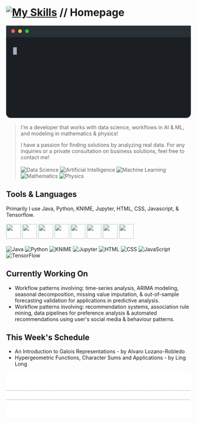#  [![My Skills](https://skillicons.dev/icons?i=github)](https://skillicons.dev) // Homepage 
![Profile Animation](https://raw.githubusercontent.com/n75uxy190/n75uxy190/main/profile-animation-v4.svg)
> I'm a developer that works with data science, workflows in AI & ML, and modeling in mathematics & physics!
>
> I have a passion for finding solutions by analyzing real data. For any inquiries or a private consultation on business solutions, feel free to contact me!
\
\
![Data Science](https://img.shields.io/badge/Data_Science-00458B?style=flat)
![Artificial Intelligence](https://img.shields.io/badge/Artificial_Intelligence-6C1D7C?style=flat)
![Machine Learning](https://img.shields.io/badge/Machine_Learning-01A3A4?style=flat)
![Mathematics](https://img.shields.io/badge/Mathematics-CD5C5C?style=flat)
![Physics](https://img.shields.io/badge/Physics-0066CC?style=flat)

## Tools & Languages 
Primarily I use Java, Python, KNIME, Jupyter, HTML, CSS, Javascript, & Tensorflow.\
\
 <img src="https://cdn.jsdelivr.net/gh/devicons/devicon@latest/icons/java/java-original.svg" width="40" height="40" /> <img src="https://cdn.jsdelivr.net/gh/devicons/devicon@latest/icons/python/python-original.svg" width="40" height="40"/> <img src="https://striking-kindness-e0d93214bb.media.strapiapp.com/KNIME_Logo_28316144fa.png" width="40" height="40" /> <img src="https://cdn.jsdelivr.net/gh/devicons/devicon@latest/icons/jupyter/jupyter-original.svg" width="40" height="40"/> <img src="https://cdn.jsdelivr.net/gh/devicons/devicon@latest/icons/html5/html5-original.svg" width="40" height="40" /> <img src="https://cdn.jsdelivr.net/gh/devicons/devicon@latest/icons/css3/css3-original.svg" width="40" height="40"/> <img src="https://cdn.jsdelivr.net/gh/devicons/devicon@latest/icons/javascript/javascript-original.svg" width="40" height="40" /> <img src="https://cdn.jsdelivr.net/gh/devicons/devicon@latest/icons/tensorflow/tensorflow-original.svg" width="40" height="40"/>\
\
![Java](https://img.shields.io/badge/Java-007396?style=flat&logo=java&logoColor=white)
![Python](https://img.shields.io/badge/Python-3776AB?style=flat&logo=python&logoColor=white)
![KNIME](https://img.shields.io/badge/KNIME-FCA121?style=flat)
![Jupyter](https://img.shields.io/badge/Jupyter-343434?style=flat)
![HTML](https://img.shields.io/badge/HTML-E34F26?style=flat&logo=html5&logoColor=white)
![CSS](https://img.shields.io/badge/CSS-1572B6?style=flat&logo=css3&logoColor=white)
![JavaScript](https://img.shields.io/badge/JavaScript-F7DF1E?style=flat&logo=javascript&logoColor=black)
![TensorFlow](https://img.shields.io/badge/TensorFlow-FF6F00?style=flat&logo=tensorflow&logoColor=white)

## Currently Working On

- Workflow patterns involving: time-series analysis, ARIMA modeling, seasonal decomposition, missing value imputation, & out-of-sample forecasting validation for applications in predictive analysis.
- Workflow patterns involving: recommendation systems, association rule mining, data pipelines for preference analysis & automated recommendations using user's social media & behaviour patterns.

## This Week's Schedule

- An Introduction to Galois Representations - by Alvaro Lozano-Robledo
- Hypergeometric Functions, Character Sums and Applications - by Ling Long 

![Profile Animation](https://raw.githubusercontent.com/n75uxy190/n75uxy190/main/profile-cars.svg)

<!--
**n75uxy190/n75uxy190** is a ✨ _special_ ✨ repository because its `README.md` (this file) appears on your GitHub profile.

Here are some ideas to get you started:

- 🔭 I’m currently working on ...
- 🌱 I’m currently learning ...
- 👯 I’m looking to collaborate on ...
- 🤔 I’m looking for help with ...
- 💬 Ask me about ...
- 📫 How to reach me: ...
- 😄 Pronouns: ...
- ⚡ Fun fact: ...
-->
